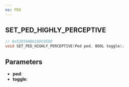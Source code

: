 ```yaml
---
ns: PED
---
```

## SET_PED_HIGHLY_PERCEPTIVE

```c
// 0x52D59AB61DDC05DD
void SET_PED_HIGHLY_PERCEPTIVE(Ped ped, BOOL toggle);
```

## Parameters
* **ped**:
* **toggle**:
